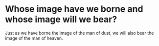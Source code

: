 # Whose image have we borne and whose image will we bear?

Just as we have borne the image of the man of dust, we will also bear the image of the man of heaven.
